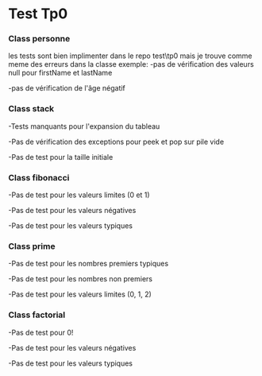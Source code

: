 # Test Tp0

### Class personne
les tests sont bien implimenter dans le repo test\tp0
mais je trouve comme meme des erreurs dans la classe
exemple:
-pas de vérification des valeurs null pour firstName et lastName

-pas de vérification de l'âge négatif

### Class stack

-Tests manquants pour l'expansion du tableau

-Pas de vérification des exceptions pour peek et pop sur pile vide

-Pas de test pour la taille initiale
### Class  fibonacci
-Pas de test pour les valeurs limites (0 et 1)

-Pas de test pour les valeurs négatives

-Pas de test pour les valeurs typiques

###  Class prime
-Pas de test pour les nombres premiers typiques

-Pas de test pour les nombres non premiers

-Pas de test pour les valeurs limites (0, 1, 2)

### Class factorial
-Pas de test pour 0!

-Pas de test pour les valeurs négatives

-Pas de test pour les valeurs typiques

